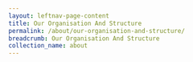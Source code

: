 ```yaml
---
layout: leftnav-page-content
title: Our Organisation And Structure
permalink: /about/our-organisation-and-structure/
breadcrumb: Our Organisation And Structure
collection_name: about
---
```


